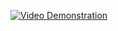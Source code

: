 [![Video Demonstration](https://img.youtube.com/vi/pjsB7hxOtGo/0.jpg)](https://youtube.com/shorts/pjsB7hxOtGo?feature=share)
